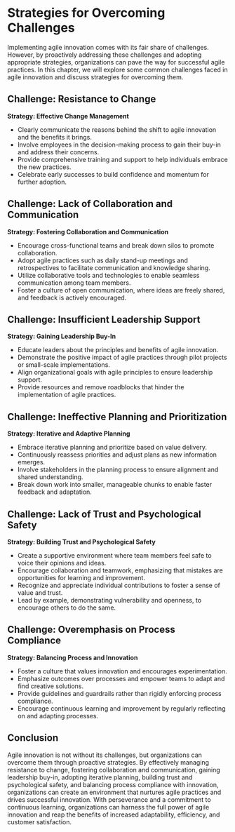Strategies for Overcoming Challenges
=============================================

Implementing agile innovation comes with its fair share of challenges. However, by proactively addressing these challenges and adopting appropriate strategies, organizations can pave the way for successful agile practices. In this chapter, we will explore some common challenges faced in agile innovation and discuss strategies for overcoming them.

Challenge: Resistance to Change
-------------------------------

**Strategy: Effective Change Management**

* Clearly communicate the reasons behind the shift to agile innovation and the benefits it brings.
* Involve employees in the decision-making process to gain their buy-in and address their concerns.
* Provide comprehensive training and support to help individuals embrace the new practices.
* Celebrate early successes to build confidence and momentum for further adoption.

Challenge: Lack of Collaboration and Communication
--------------------------------------------------

**Strategy: Fostering Collaboration and Communication**

* Encourage cross-functional teams and break down silos to promote collaboration.
* Adopt agile practices such as daily stand-up meetings and retrospectives to facilitate communication and knowledge sharing.
* Utilize collaborative tools and technologies to enable seamless communication among team members.
* Foster a culture of open communication, where ideas are freely shared, and feedback is actively encouraged.

Challenge: Insufficient Leadership Support
------------------------------------------

**Strategy: Gaining Leadership Buy-In**

* Educate leaders about the principles and benefits of agile innovation.
* Demonstrate the positive impact of agile practices through pilot projects or small-scale implementations.
* Align organizational goals with agile principles to ensure leadership support.
* Provide resources and remove roadblocks that hinder the implementation of agile practices.

Challenge: Ineffective Planning and Prioritization
--------------------------------------------------

**Strategy: Iterative and Adaptive Planning**

* Embrace iterative planning and prioritize based on value delivery.
* Continuously reassess priorities and adjust plans as new information emerges.
* Involve stakeholders in the planning process to ensure alignment and shared understanding.
* Break down work into smaller, manageable chunks to enable faster feedback and adaptation.

Challenge: Lack of Trust and Psychological Safety
-------------------------------------------------

**Strategy: Building Trust and Psychological Safety**

* Create a supportive environment where team members feel safe to voice their opinions and ideas.
* Encourage collaboration and teamwork, emphasizing that mistakes are opportunities for learning and improvement.
* Recognize and appreciate individual contributions to foster a sense of value and trust.
* Lead by example, demonstrating vulnerability and openness, to encourage others to do the same.

Challenge: Overemphasis on Process Compliance
---------------------------------------------

**Strategy: Balancing Process and Innovation**

* Foster a culture that values innovation and encourages experimentation.
* Emphasize outcomes over processes and empower teams to adapt and find creative solutions.
* Provide guidelines and guardrails rather than rigidly enforcing process compliance.
* Encourage continuous learning and improvement by regularly reflecting on and adapting processes.

Conclusion
----------

Agile innovation is not without its challenges, but organizations can overcome them through proactive strategies. By effectively managing resistance to change, fostering collaboration and communication, gaining leadership buy-in, adopting iterative planning, building trust and psychological safety, and balancing process compliance with innovation, organizations can create an environment that nurtures agile practices and drives successful innovation. With perseverance and a commitment to continuous learning, organizations can harness the full power of agile innovation and reap the benefits of increased adaptability, efficiency, and customer satisfaction.

